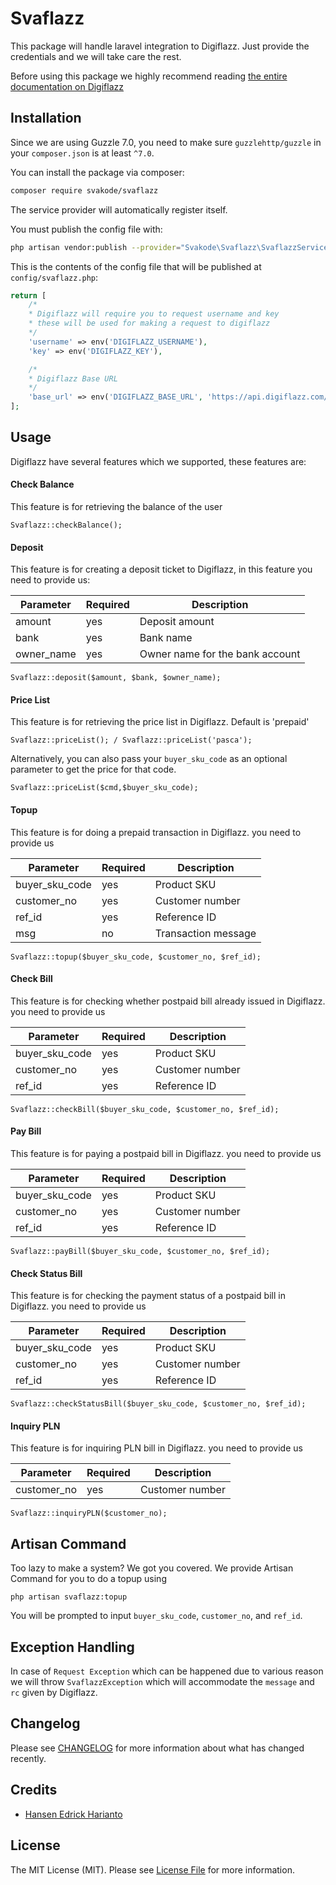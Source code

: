 # Svaflazz 

This package will handle laravel integration to Digiflazz. Just provide the credentials and we will take care the rest.

Before using this package we highly recommend reading [the entire documentation on Digiflazz](https://developer.digiflazz.com/api/)

## Installation

Since we are using Guzzle 7.0, you need to make sure `guzzlehttp/guzzle` in your `composer.json` is at least `^7.0`.

You can install the package via composer:

```bash
composer require svakode/svaflazz
```

The service provider will automatically register itself.

You must publish the config file with:
```bash
php artisan vendor:publish --provider="Svakode\Svaflazz\SvaflazzServiceProvider"
```

This is the contents of the config file that will be published at `config/svaflazz.php`:

```php
return [
    /*
    * Digiflazz will require you to request username and key
    * these will be used for making a request to digiflazz
    */
    'username' => env('DIGIFLAZZ_USERNAME'),
    'key' => env('DIGIFLAZZ_KEY'),

    /*
    * Digiflazz Base URL
    */
    'base_url' => env('DIGIFLAZZ_BASE_URL', 'https://api.digiflazz.com/v1'),
];
```

## Usage

Digiflazz have several features which we supported, these features are:

#### Check Balance

This feature is for retrieving the balance of the user

```
Svaflazz::checkBalance();
```

#### Deposit

This feature is for creating a deposit ticket to Digiflazz, in this feature you need to provide us:

| Parameter   | Required    | Description |
| ----------- | ----------- | ----------- |
| amount      | yes         | Deposit amount|
| bank        | yes         | Bank name|
| owner_name  | yes         | Owner name for the bank account |

```
Svaflazz::deposit($amount, $bank, $owner_name);
```

#### Price List

This feature is for retrieving the price list in Digiflazz. Default is 'prepaid'

```
Svaflazz::priceList(); / Svaflazz::priceList('pasca');
```

Alternatively, you can also pass your `buyer_sku_code` as an optional parameter to get the price for that code.
```
Svaflazz::priceList($cmd,$buyer_sku_code);
```

#### Topup

This feature is for doing a prepaid transaction in Digiflazz. you need to provide us

| Parameter     | Required    | Description |
| ------------  | ----------- | ----------- |
| buyer_sku_code| yes         | Product SKU|
| customer_no   | yes         | Customer number |
| ref_id        | yes         | Reference ID |
| msg           | no          | Transaction message |

```
Svaflazz::topup($buyer_sku_code, $customer_no, $ref_id);
```

#### Check Bill

This feature is for checking whether postpaid bill already issued in Digiflazz. you need to provide us

| Parameter     | Required    | Description |
| ------------  | ----------- | ----------- |
| buyer_sku_code| yes         | Product SKU|
| customer_no   | yes         | Customer number |
| ref_id        | yes         | Reference ID |

```
Svaflazz::checkBill($buyer_sku_code, $customer_no, $ref_id);
```

#### Pay Bill

This feature is for paying a postpaid bill in Digiflazz. you need to provide us

| Parameter     | Required    | Description |
| ------------  | ----------- | ----------- |
| buyer_sku_code| yes         | Product SKU|
| customer_no   | yes         | Customer number |
| ref_id        | yes         | Reference ID |

```
Svaflazz::payBill($buyer_sku_code, $customer_no, $ref_id);
```

#### Check Status Bill

This feature is for checking the payment status of a postpaid bill in Digiflazz. you need to provide us

| Parameter     | Required    | Description |
| ------------  | ----------- | ----------- |
| buyer_sku_code| yes         | Product SKU|
| customer_no   | yes         | Customer number |
| ref_id        | yes         | Reference ID |

```
Svaflazz::checkStatusBill($buyer_sku_code, $customer_no, $ref_id);
```

#### Inquiry PLN

This feature is for inquiring PLN bill in Digiflazz. you need to provide us

| Parameter     | Required    | Description |
| ------------  | ----------- | ----------- |
| customer_no   | yes         | Customer number |

```
Svaflazz::inquiryPLN($customer_no);
```

## Artisan Command
Too lazy to make a system? We got you covered. We provide Artisan Command for you to do a topup using 
```
php artisan svaflazz:topup
```
You will be prompted to input `buyer_sku_code`, `customer_no`, and `ref_id`.

## Exception Handling
In case of `Request Exception` which can be happened due to various reason we will throw `SvaflazzException` which will 
accommodate the `message` and `rc` given by Digiflazz. 

## Changelog

Please see [CHANGELOG](CHANGELOG.md) for more information about what has changed recently.

## Credits

- [Hansen Edrick Harianto](https://github.com/Fillirio)

## License

The MIT License (MIT). Please see [License File](LICENSE.md) for more information.
